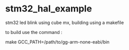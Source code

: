 # stm32_hal_example
stm32 led blink using cube mx, building using a makefile

to build use the command :

make GCC_PATH=/path/to/gg-arm-none-eabi/bin

